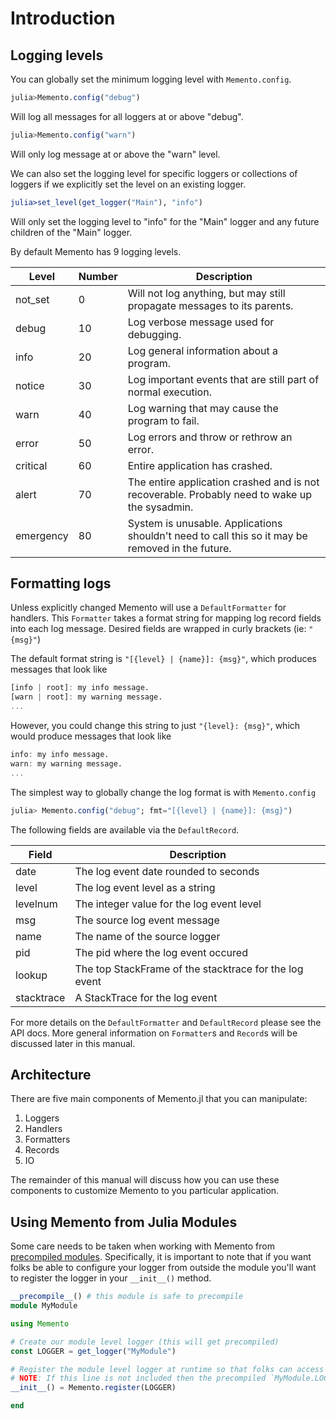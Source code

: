 # Introduction

## Logging levels

You can globally set the minimum logging level with `Memento.config`.
```julia
julia>Memento.config("debug")
```
Will log all messages for all loggers at or above "debug".
```julia
julia>Memento.config("warn")
```
Will only log message at or above the "warn" level.

We can also set the logging level for specific loggers or collections of loggers if we explicitly set the level on an existing logger.
```julia
julia>set_level(get_logger("Main"), "info")
```
Will only set the logging level to "info" for the "Main" logger and any future children of the "Main" logger.

By default Memento has 9 logging levels.

Level | Number | Description
--- | --- | ---
not_set | 0 | Will not log anything, but may still propagate messages to its parents.
debug | 10 | Log verbose message used for debugging.
info | 20 | Log general information about a program.
notice | 30 | Log important events that are still part of normal execution.
warn | 40 | Log warning that may cause the program to fail.
error | 50 | Log errors and throw or rethrow an error.
critical | 60 | Entire application has crashed.
alert | 70 | The entire application crashed and is not recoverable. Probably need to wake up the sysadmin.
emergency | 80 | System is unusable. Applications shouldn't need to call this so it may be removed in the future.

## Formatting logs

Unless explicitly changed Memento will use a `DefaultFormatter` for handlers.
This `Formatter` takes a format string for mapping log record fields into each log message.
Desired fields are wrapped in curly brackets (ie: `"{msg}"`)

The default format string is `"[{level} | {name}]: {msg}"`, which produces messages that look like
```julia
[info | root]: my info message.
[warn | root]: my warning message.
...
```
However, you could change this string to just `"{level}: {msg}"`, which would produce messages that look like
```julia
info: my info message.
warn: my warning message.
...
```

The simplest way to globally change the log format is with `Memento.config`
```julia
julia> Memento.config("debug"; fmt="[{level} | {name}]: {msg}")
```

The following fields are available via the `DefaultRecord`.

Field | Description
--- | ---
date | The log event date rounded to seconds
level | The log event level as a string
levelnum | The integer value for the log event level
msg | The source log event message
name | The name of the source logger
pid | The pid where the log event occured
lookup | The top StackFrame of the stacktrace for the log event
stacktrace | A StackTrace for the log event

For more details on the `DefaultFormatter` and `DefaultRecord` please see the API docs.
More general information on `Formatter`s and `Record`s will be discussed later in this manual.

## Architecture

There are five main components of Memento.jl that you can manipulate:

1. Loggers
2. Handlers
3. Formatters
4. Records
5. IO

The remainder of this manual will discuss how you can use these components to customize Memento to you particular application.

## Using Memento from Julia Modules

Some care needs to be taken when working with Memento from [precompiled modules](http://docs.julialang.org/en/latest/manual/modules/#module-initialization-and-precompilation).
Specifically, it is important to note that if you want folks be able to configure your logger from outside the module you'll want to register the logger in your `__init__()` method.

```julia
__precompile__() # this module is safe to precompile
module MyModule

using Memento

# Create our module level logger (this will get precompiled)
const LOGGER = get_logger("MyModule")

# Register the module level logger at runtime so that folks can access the logger via `get_logger("MyModule")`
# NOTE: If this line is not included then the precompiled `MyModule.LOGGER` won't be registered at runtime.
__init__() = Memento.register(LOGGER)

end
```